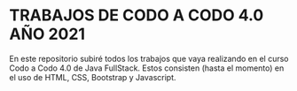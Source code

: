 # TRABAJOS DE CODO A CODO 4.0 AÑO 2021
En este repositorio subiré todos los trabajos que vaya realizando en el curso
Codo a Codo 4.0 de Java FullStack.
Estos consisten (hasta el momento) en el uso de HTML, CSS, Bootstrap y Javascript.